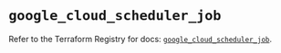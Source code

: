 # `google_cloud_scheduler_job`

Refer to the Terraform Registry for docs: [`google_cloud_scheduler_job`](https://registry.terraform.io/providers/hashicorp/google/6.25.0/docs/resources/cloud_scheduler_job).
